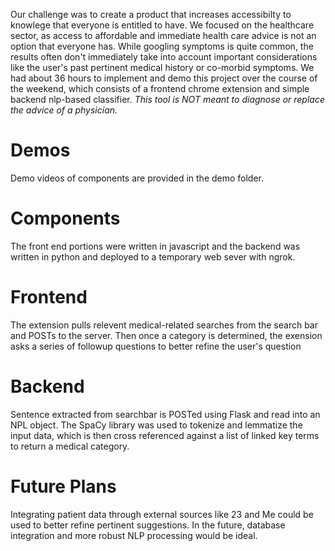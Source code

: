 Our challenge was to create a product that increases accessibilty to knowlege that everyone is entitled to have. We focused on the healthcare sector, as access to affordable and immediate health care advice is not an option that everyone has. While googling symptoms is quite common, the results often don't immediately take into account important considerations like the user's past pertinent medical history or co-morbid symptoms. We had about 36 hours to implement and demo this project over the course of the weekend, which consists of a frontend chrome extension and simple backend nlp-based classifier. *This tool is NOT meant to diagnose or replace the advice of a physician.*

# Demos
Demo videos of components are provided in the demo folder.

# Components
The front end portions were written in javascript and the backend was written in python and deployed to a temporary web sever with ngrok. 

# Frontend
The extension pulls relevent medical-related searches from the search bar and POSTs to the server. Then once a category is determined, the exension asks a series of followup questions to better refine the user's question

# Backend
Sentence extracted from searchbar is POSTed using Flask and read into an NPL object. The SpaCy library was used to tokenize and lemmatize the input data, which is then cross referenced against a list of linked key terms to return a medical category. 

# Future Plans
Integrating patient data through external sources like 23 and Me could be used to better refine pertinent suggestions. In the future, database integration and more robust NLP processing would be ideal.
